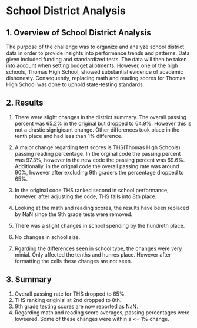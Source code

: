 # School District Analysis

## 1. Overview of School District Analysis
The purpose of the challenge was to organize and analyze school district data in order to provide insights into performance trends and patterns. Data given included funding and standardized tests. The data will then be taken into account when setting budget allotments. However, one of the high schools, Thomas High School, showed substantial evidence of academic dishonesty. Consequently, replacing math and reading scores for Thomas High School was done to uphold state-testing standards. 

## 2. Results 

1) There were slight changes in the district summary. The overall passing percent was 65.2% in the original but dropped to 64.9%. However this is not a drastic signigicant change. Other differences took place in the tenth place and had less than 1% difference. 

2) A major change regarding test scores is THS(Thomas High Schools) passing reading percentage. In the orginal code the passing percent was 97.3%, however in the new code the passing percent was 69.6%. Additionally, in the orignal code the overall passing rate was around 90%, however after excluding 9th graders the percentage dropped to 65%. 

3) In the original code THS ranked second in school performance, however, after adjusting the code, THS falls into 8th place. 

4) Looking at the math and reading scores, the results have been replaced by NaN since the 9th grade tests were removed. 

5) There was a slight changes in school spending by the hundreth place. 

6) No changes in school size. 

7) Rgarding the differences seen in school type, the changes were very minial. Only affected the tenths and hunres place. However after formatting the cells these changes are not seen.

## 3. Summary 

1) Overall passing rate for THS dropped to 65%. 
2) THS ranking originial at 2nd dropped to 8th. 
3) 9th grade testing scores are now reported as NaN. 
4) Regarding math and reading score averages, passing percentages were loweered. Some of these changes were within a <= 1% change. 
